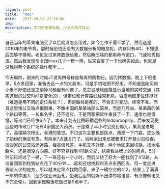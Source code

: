 ```yaml
---
layout: post
title:  "Mac"
date:   2017-09-07 22:16:00
img: 
description: 学习用苹果电脑。//去市政厅踩点。
---
```


自己当年的苹果电脑买了以后就没怎么用过。如今工作不得不学了，然而这是2010年的老爷机，那时候恐怕还没有大数据分析的概念呢。内存只有4G，不知道后面够不够用。老挝女过来拷数据给我，然后解压啥的都用命令窗口，飞速地秀指法。然后我发现命令跟linux几乎一模一样，后来百度了一下也确实如此。也就是说我得两个系统的操作都学……

今天周四，刚来的时候JT说周四号称是每周的购物日。因为拷数据，晚上下班也早，5点多回家，准备去远一点的大超市。可是手机地图不好用，不知道是刚买的小米不好使还是之前掉马桶里有问题了。总之谷歌地图能显示当地的实时交通（其实这里的公交时间是变化的），但定位和计算路线经常死机。百度地图定位还挺好（难道是用不同的定位系统？），但是路线是死的，不会实时变动，经常不准。而且这里搜公交站点很困难，不像中国的某某站那么简单，而是几号站、某条路的某个路口等等，一长串名字，还不适应。于是回家把软件重装了一下，速度也是很慢，等出门已经快6点了。本来计划去比图旺稍远些的Indooroopilly，后来发现更远些的市政厅广场有4家国民大药房。于是乘了半小时公交到那儿，果真是进城了，高楼鳞次栉比，香港的感觉。不过这次主要也是踩点，熟悉一下门路，这么晚了奶粉的确没有货。有两家7点就关门了。另两家出来还被要求打开登山包检查。找回家的公交站还迷路，楼高信号差，手机又不好使，两个地图来回切换，找地名路名，还是很没方向感。好不容易找到411路公交，结果看站牌上的时间点，5分钟前已经过了一辆，下一班还有一个小时。然后又绕了好大一圈找到了412路。从准备回家到找到站点花了40分钟……起初还想找超市买点东西回去，但一度走进昏暗人少的地方，所以就决定早点找路回家。来了一辆空空的412，结果上了满满一车的中国人（至少是亚洲面孔，坐我后面的就听不出讲的啥语言，有点像韩语又不完全像）。回到家做晚饭吃饭已是9点半了。
